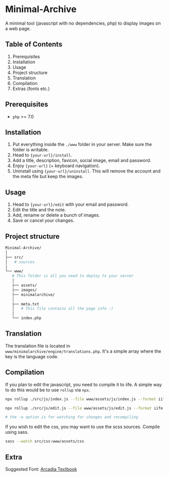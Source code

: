 Minimal-Archive
===============

A minimal tool (javascript with no dependencies, php) to display images on a web page.

## Table of Contents

1. Prerequisites
2. Installation
3. Usage
4. Project structure
5. Translation
6. Compilation
7. Extras (fonts etc.)

## Prerequisites

- `php` >= 7.0

## Installation
1. Put everything inside the `./www` folder in your server. Make sure the folder is writable.
2. Head to `{your-url}/install`.
3. Add a title, description, favicon, social image, email and password.
6. Enjoy `{your-url}` (+ keyboard navigation).
7. Uninstall using `{your-url}/uninstall`. This will remove the account and the meta file but keep the images.

## Usage
1. Head to `{your-url}/edit` with your email and password.
2. Edit the title and the note.
3. Add, rename or delete a bunch of images.
4. Save or cancel your changes.

## Project structure

```sh
Minimal-Archive/
│
├── src/
│   # sources
│
└── www/
   # This folder is all you need to deploy to your server
   │
   ├── assets/
   ├── images/
   ├── minimalarchive/
   │
   ├── meta.txt
   │   # This file contains all the page info :)
   │
   └── index.php
```

## Translation

The translation file is located in `www/minimalarchive/engine/translations.php`.
It's a simple array where the key is the language code.

## Compilation

If you plan to edit the javascript, you need to compile it to iife. A simple way to do this would be to use `rollup` via `npx`.

```sh
npx rollup ./src/js/index.js --file www/assets/js/index.js --format iife -w

npx rollup ./src/js/edit.js --file www/assets/js/edit.js --format iife -w

# the -w option is for watching for changes and recompiling
```

If you wish to edit the css, you may want to use the scss sources. Compile using sass.

```sh
sass --watch src/css:www/assets/css
```

## Extra

Suggested Font: [Arcadia Textbook](https://github.com/SamuelRiversMoore/Arcadia-Textbook)